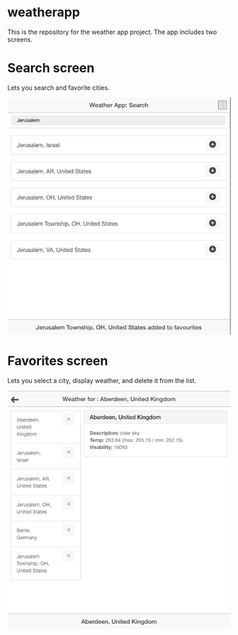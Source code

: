 # weatherapp
This is the repository for the weather app project. The app includes two screens. 

# Search screen
Lets you search and favorite cities.

![Search](img/Screen%20Shot%202016-12-20%20at%2020.29.50.png)

# Favorites screen
Lets you select a city, display weather, and delete it from the list.

![Favorites](img/Screen%20Shot%202016-12-20%20at%2020.32.31.png)
